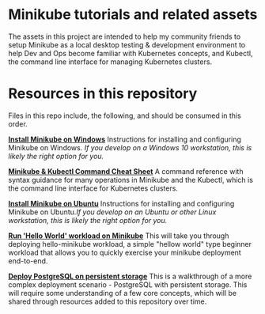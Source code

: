 
#  Minikube tutorials and related assets

The assets in this project are intended to help my community friends
to setup Minikube as a local desktop testing & development environment 
to help Dev and Ops become familiar with Kubernetes concepts, and Kubectl, 
the command line interface for managing Kubernetes clusters.

# Resources in this repository
Files in this repo include, the following, and should be consumed in this order.

[**Install Minikube on Windows**](./minikube_install_config_Windows.md) Instructions for installing and configuring Minikube on Windows. _If you develop on a Windows 10 workstation, this is likely the right option for you._

[**Minikube & Kubectl Command Cheat Sheet**](./Cmd_Cheat_Sheet.md) A command reference with syntax guidance for many operations in Minikube and the Kubectl, which is the command line interface for Kubernetes clusters.

[**Install Minikube on Ubuntu**](./minikube_install_config_ubuntu.md) Instructions for installing and configuring Minikube on Ubuntu._If you develop on an Ubuntu or other Linux workstation, this is likely the right option for you._

[**Run 'Hello World' workload on Minikube**](./minikube_run_helloworld_workload.md) This will take you through deploying hello-minikube workload, a simple "hellow world" type beginner workload that allows you to quickly exercise your minikube deployment end-to-end.

[**Deploy PostgreSQL on persistent storage**](./Deploy_Postgres_PersistentStorage/postgres-walkthru.md) This is a walkthrough of a more complex deployment scenario - PostgreSQL with persistent storage. This will require some understanding of a few core concepts, which will be shared through resources added to this repository over time.